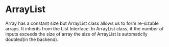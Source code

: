 # ArrayList

Array has a constant size but ArrayList class allows us to form re-sizable arrays. It inherits from the List Interface. In ArrayList class, if the number of inputs exceeds the size of array the size of ArrayList is automaticlly doubled(in the backend).